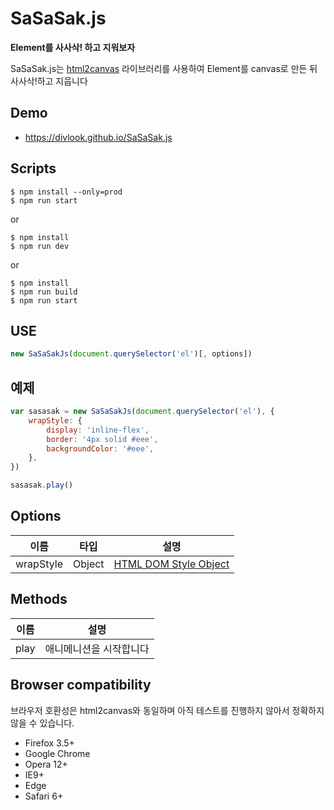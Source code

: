 # SaSaSak.js

**Element를 사사삭! 하고 지워보자**

SaSaSak.js는 [html2canvas](https://html2canvas.hertzen.com/) 라이브러리를 사용하여 Element를 canvas로 만든 뒤 사사삭!하고 지웁니다

## Demo

- https://divlook.github.io/SaSaSak.js

## Scripts

```
$ npm install --only=prod
$ npm run start
```

or

```
$ npm install
$ npm run dev
```

or

```
$ npm install
$ npm run build
$ npm run start
```

## USE

```js
new SaSaSakJs(document.querySelector('el')[, options])
```

## 예제

```js
var sasasak = new SaSaSakJs(document.querySelector('el'), {
    wrapStyle: {
        display: 'inline-flex',
        border: '4px solid #eee',
        backgroundColor: '#eee',
    },
})

sasasak.play()
```

## Options

| 이름 | 타입 | 설명 |
| - | - | - |
| wrapStyle | Object | [HTML DOM Style Object](https://www.w3schools.com/jsref/dom_obj_style.asp) |

## Methods

| 이름 | 설명 |
| - | - |
| play | 애니메니션을 시작합니다 |


## Browser compatibility

브라우저 호환성은 html2canvas와 동일하며 아직 테스트를 진행하지 않아서 정확하지 않을 수 있습니다.

- Firefox 3.5+
- Google Chrome
- Opera 12+
- IE9+
- Edge
- Safari 6+
